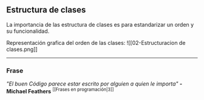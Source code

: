 ## **Estructura de clases** 
La importancia de las estructura de clases es para estandarizar un orden y su funcionalidad.

Representación grafica del orden de las clases:
![[02-Estructuracion de clases.png]]

---
### Frase
*"El buen Código parece estar escrito por alguien a quien le importa"*
**-Michael Feathers** <sup>[[Frases en programación|3]]</sup>
